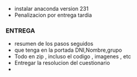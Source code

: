 - instalar anaconda version 231
- Penalizacion por entrega tardia

### ENTREGA
- resumen de los pasos seguidos 
- que tenga en la portada DNI,Nombre,grupo
- Todo en zip , incluso el codigo , imagenes , etc 
- Entregar la resolucion del cuestionario
- 
